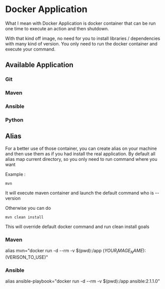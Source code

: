 # Docker Application

What I mean with Docker Application is docker container that can be run one time to execute an action and then shutdown.

With that kind off image, no need for you to install libraries / dependencies with many kind of version. You only need to run the docker container and execute your command.

## Available Application


### Git
### Maven
### Ansible
### Python


## Alias
For a better use of those container, you can create alias on your machine and then use them as if you had install the real application.
By default all alias map current directory, so you only need to run command where you want

Example :

```
mvn
```

It will execute maven container and launch the default command who is --version

Otherwise you can do

```
mvn clean install
```

This will override default docker command and run clean install goals

### Maven
alias mvn="docker run -d --rm -v $(pwd):/app $(YOUR_IMAGE_NAME):$(VERISON_TO_USE)"

### Ansible
alias ansible-playbook="docker run -d --rm -v $(pwd):/app ansible:2.1.1.0"
